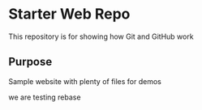 # Starter Web Repo

This repository is for showing how Git and GitHub work

## Purpose

Sample website with plenty of files for demos

we are testing rebase